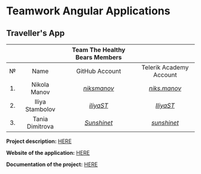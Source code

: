 # Teamwork Angular Applications

## Traveller's App


|   |               |      **Team The Healthy Bears Мembers**       |                                                          |
|:-:|:-------------:|:---------------------------------------------:|:--------------------------------------------------------:|
|№  |   Name        |              GitHub Аccount                   |                Telerik Academy Аccount                   |
|1. |Nikola Manov   |[_niksmanov_](https://github.com/niksmanov)    |[_niks.manov_](http://telerikacademy.com/Users/niks.manov)|
|2. |Iliya Stambolov|[_iliyaST_](https://github.com/iliyaST)        |[_IliyaST_](http://telerikacademy.com/Users/IliyaST)      |
|3. |Tania Dimitrova|[_Sunshinet_](https://github.com/Sunshinet)    |[_sunshinet_](http://telerikacademy.com/Users/sunshinet)  |


**Project description:** [HERE](./docs/Project-description.md)

**Website of the application:** [HERE](https://travellersapp-29582.firebaseapp.com/)

**Documentation of the project:** [HERE](https://travellersdoc.herokuapp.com/)
